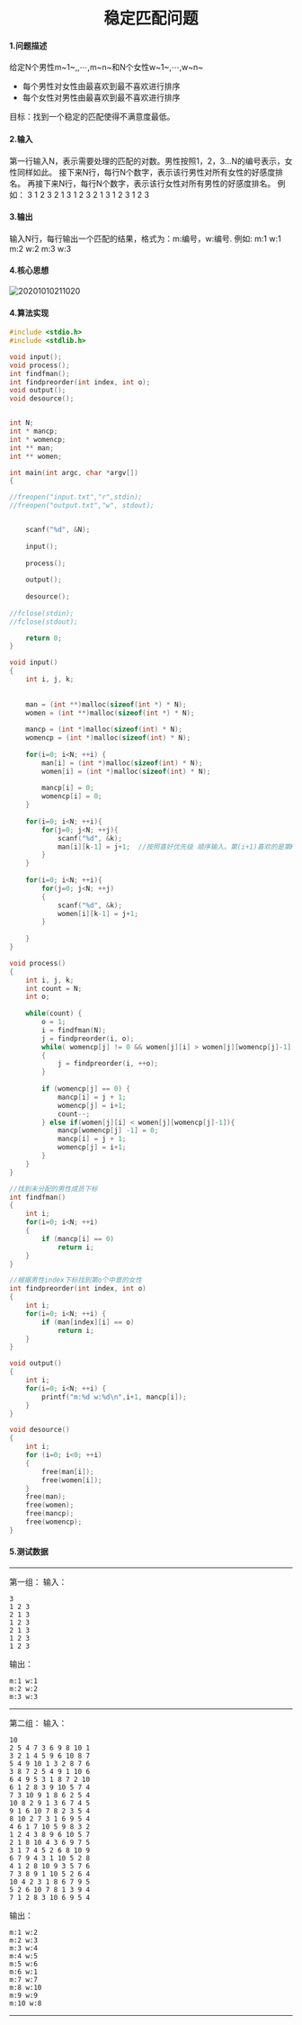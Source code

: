 # <center>稳定匹配问题</center>
#### 1.问题描述
给定N个男性m~1~,,⋯,m~n~和N个女性w~1~,⋯,w~n~
* 每个男性对女性由最喜欢到最不喜欢进行排序
* 每个女性对男性由最喜欢到最不喜欢进行排序

目标：找到一个稳定的匹配使得不满意度最低。
#### 2.输入
第一行输入N，表示需要处理的匹配的对数。男性按照1，2，3...N的编号表示，女性同样如此。
接下来N行，每行N个数字，表示该行男性对所有女性的好感度排名。
再接下来N行，每行N个数字，表示该行女性对所有男性的好感度排名。
例如：
3
1 2 3
2 1 3
1 2 3
2 1 3
1 2 3
1 2 3

#### 3.输出
输入N行，每行输出一个匹配的结果，格式为：m:编号，w:编号.
例如:
m:1 w:1
m:2 w:2
m:3 w:3

#### 4.核心思想
![20201010211020](https://cdn.jsdelivr.net/gh/cyasts/cyasts.github.io@master/images/20201010211020.png)

#### 4.算法实现
```C
#include <stdio.h>
#include <stdlib.h>

void input();
void process();
int findfman();
int findpreorder(int index, int o);
void output();
void desource();


int N;
int * mancp;
int * womencp;
int ** man;
int ** women;

int main(int argc, char *argv[]) 
{

//freopen("input.txt","r",stdin);
//freopen("output.txt","w", stdout);


	scanf("%d", &N);
	
	input();
	
	process();
	
	output();
	
	desource();
	
//fclose(stdin);
//fclose(stdout);

	return 0;
}

void input()
{
	int i, j, k;
	
	
	man = (int **)malloc(sizeof(int *) * N);
	women = (int **)malloc(sizeof(int *) * N);
	
	mancp = (int *)malloc(sizeof(int) * N);
	womencp = (int *)malloc(sizeof(int) * N);
	
	for(i=0; i<N; ++i) {
		man[i] = (int *)malloc(sizeof(int) * N);
		women[i] = (int *)malloc(sizeof(int) * N);
		
		mancp[i] = 0;
		womencp[i] = 0;
	}
	
	for(i=0; i<N; ++i){
		for(j=0; j<N; ++j){
			scanf("%d", &k);
			man[i][k-1] = j+1;  //按照喜好优先级 顺序输入。第(i+1)喜欢的是第K个女生。k是女生编号，对应的下标应减一。 
		}
	}
	
	for(i=0; i<N; ++i){
		for(j=0; j<N; ++j)
		{
			scanf("%d", &k);
			women[i][k-1] = j+1; 
		}
			
	}
}

void process()
{
	int i, j, k;
	int count = N;
	int o;
	
	while(count) {
		o = 1;
		i = findfman(N);
		j = findpreorder(i, o);
		while( womencp[j] != 0 && women[j][i] > women[j][womencp[j]-1])
		{
			j = findpreorder(i, ++o);
		}
		
		if (womencp[j] == 0) {
			mancp[i] = j + 1;
			womencp[j] = i+1;
			count--;
		} else if(women[j][i] < women[j][womencp[j]-1]){
			mancp[womencp[j] -1] = 0;
			mancp[i] = j + 1;
			womencp[j] = i+1;
		}
	}
}

//找到未分配的男性成员下标 
int findfman()
{
	int i;
	for(i=0; i<N; ++i)
	{
		if (mancp[i] == 0)
			return i;
	}
}

//根据男性index下标找到第o个中意的女性 
int findpreorder(int index, int o)
{
	int i;
	for(i=0; i<N; ++i) {
		if (man[index][i] == o)
			return i;
	}
}

void output()
{
	int i;
	for(i=0; i<N; ++i) {
		printf("m:%d w:%d\n",i+1, mancp[i]);
	}
}

void desource()
{
	int i;
	for (i=0; i<0; ++i)
	{
		free(man[i]);
		free(women[i]);
	}
	free(man);
	free(women);
	free(mancp);
	free(womencp);
}

```
#### 5.测试数据
---
第一组：
输入：

    3
    1 2 3
    2 1 3
    1 2 3
    2 1 3
    1 2 3
    1 2 3

输出：

    m:1 w:1
    m:2 w:2
    m:3 w:3 

---
第二组：
输入：

    10
    2 5 4 7 3 6 9 8 10 1
    3 2 1 4 5 9 6 10 8 7
    5 4 9 10 1 3 2 8 7 6
    3 8 7 2 5 4 9 1 10 6
    6 4 9 5 3 1 8 7 2 10
    6 1 2 8 3 9 10 5 7 4
    7 3 10 9 1 8 6 2 5 4
    10 8 2 9 1 3 6 7 4 5
    9 1 6 10 7 8 2 3 5 4
    8 10 2 7 3 1 6 9 5 4
    4 6 1 7 10 5 9 8 3 2
    1 2 4 3 8 9 6 10 5 7
    2 1 8 10 4 3 6 9 7 5
    3 1 7 4 5 2 6 8 10 9
    6 7 9 4 3 1 10 5 2 8
    4 1 2 8 10 9 3 5 7 6
    7 3 8 9 1 10 5 2 6 4
    10 4 2 3 1 8 6 7 9 5
    5 2 6 10 7 8 1 3 9 4
    7 1 2 8 3 10 6 9 5 4
输出：

    m:1 w:2
    m:2 w:3
    m:3 w:4
    m:4 w:5
    m:5 w:6
    m:6 w:1
    m:7 w:7
    m:8 w:10
    m:9 w:9
    m:10 w:8

---
